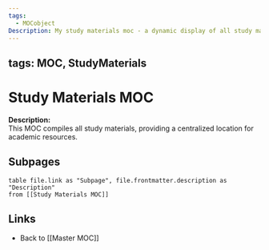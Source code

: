 ```yaml
---
tags:
  - MOCobject
Description: My study materials moc - a dynamic display of all study material
---
```


tags: MOC, StudyMaterials
---

# Study Materials MOC

**Description:**  
This MOC compiles all study materials, providing a centralized location for academic resources.

## Subpages
```dataview
table file.link as "Subpage", file.frontmatter.description as "Description"
from [[Study Materials MOC]]

```

## Links
- Back to [[Master MOC]]